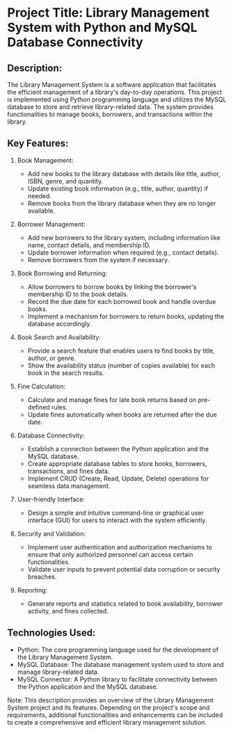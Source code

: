 # Project Title: Library Management System with Python and MySQL Database Connectivity

## Description:
The Library Management System is a software application that facilitates the efficient management of a library's day-to-day operations. This project is implemented using Python programming language and utilizes the MySQL database to store and retrieve library-related data. The system provides functionalities to manage books, borrowers, and transactions within the library.

## Key Features:

1. Book Management:
   - Add new books to the library database with details like title, author, ISBN, genre, and quantity.
   - Update existing book information (e.g., title, author, quantity) if needed.
   - Remove books from the library database when they are no longer available.

2. Borrower Management:
   - Add new borrowers to the library system, including information like name, contact details, and membership ID.
   - Update borrower information when required (e.g., contact details).
   - Remove borrowers from the system if necessary.

3. Book Borrowing and Returning:
   - Allow borrowers to borrow books by linking the borrower's membership ID to the book details.
   - Record the due date for each borrowed book and handle overdue books.
   - Implement a mechanism for borrowers to return books, updating the database accordingly.

4. Book Search and Availability:
   - Provide a search feature that enables users to find books by title, author, or genre.
   - Show the availability status (number of copies available) for each book in the search results.

5. Fine Calculation:
   - Calculate and manage fines for late book returns based on pre-defined rules.
   - Update fines automatically when books are returned after the due date.

6. Database Connectivity:
   - Establish a connection between the Python application and the MySQL database.
   - Create appropriate database tables to store books, borrowers, transactions, and fines data.
   - Implement CRUD (Create, Read, Update, Delete) operations for seamless data management.

7. User-friendly Interface:
   - Design a simple and intuitive command-line or graphical user interface (GUI) for users to interact with the system efficiently.

8. Security and Validation:
   - Implement user authentication and authorization mechanisms to ensure that only authorized personnel can access certain functionalities.
   - Validate user inputs to prevent potential data corruption or security breaches.

9. Reporting:
   - Generate reports and statistics related to book availability, borrower activity, and fines collected.

## Technologies Used:

- Python: The core programming language used for the development of the Library Management System.
- MySQL Database: The database management system used to store and manage library-related data.
- MySQL Connector: A Python library to facilitate connectivity between the Python application and the MySQL database.

Note: This description provides an overview of the Library Management System project and its features. Depending on the project's scope and requirements, additional functionalities and enhancements can be included to create a comprehensive and efficient library management solution.
